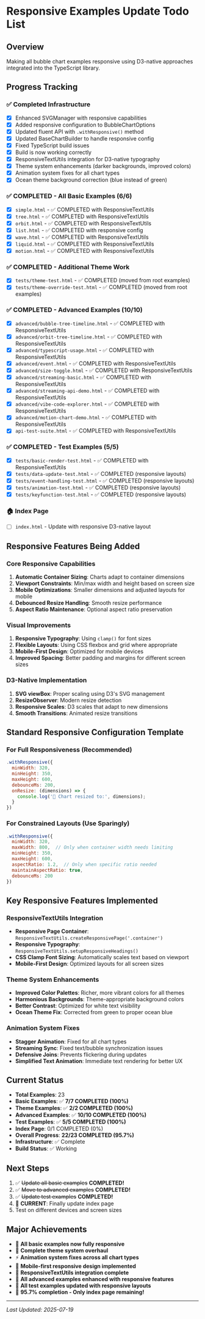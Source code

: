 # Responsive Examples Update Todo List

## Overview
Making all bubble chart examples responsive using D3-native approaches integrated into the TypeScript library.

## Progress Tracking

### ✅ Completed Infrastructure
- [x] Enhanced SVGManager with responsive capabilities
- [x] Added responsive configuration to BubbleChartOptions
- [x] Updated fluent API with `.withResponsive()` method
- [x] Updated BaseChartBuilder to handle responsive config
- [x] Fixed TypeScript build issues
- [x] Build is now working correctly
- [x] ResponsiveTextUtils integration for D3-native typography
- [x] Theme system enhancements (darker backgrounds, improved colors)
- [x] Animation system fixes for all chart types
- [x] Ocean theme background correction (blue instead of green)

### ✅ COMPLETED - All Basic Examples (6/6)
- [x] `simple.html` - ✅ COMPLETED with ResponsiveTextUtils
- [x] `tree.html` - ✅ COMPLETED with ResponsiveTextUtils
- [x] `orbit.html` - ✅ COMPLETED with ResponsiveTextUtils
- [x] `list.html` - ✅ COMPLETED with responsive config
- [x] `wave.html` - ✅ COMPLETED with ResponsiveTextUtils
- [x] `liquid.html` - ✅ COMPLETED with ResponsiveTextUtils
- [x] `motion.html` - ✅ COMPLETED with ResponsiveTextUtils

### ✅ COMPLETED - Additional Theme Work
- [x] `tests/theme-test.html` - ✅ COMPLETED (moved from root examples)
- [x] `tests/theme-override-test.html` - ✅ COMPLETED (moved from root examples)

### ✅ COMPLETED - Advanced Examples (10/10)
- [x] `advanced/bubble-tree-timeline.html` - ✅ COMPLETED with ResponsiveTextUtils
- [x] `advanced/orbit-tree-timeline.html` - ✅ COMPLETED with ResponsiveTextUtils
- [x] `advanced/typescript-usage.html` - ✅ COMPLETED with ResponsiveTextUtils
- [x] `advanced/event.html` - ✅ COMPLETED with ResponsiveTextUtils
- [x] `advanced/size-toggle.html` - ✅ COMPLETED with ResponsiveTextUtils
- [x] `advanced/streaming-basic.html` - ✅ COMPLETED with ResponsiveTextUtils
- [x] `advanced/streaming-api-demo.html` - ✅ COMPLETED with ResponsiveTextUtils
- [x] `advanced/vibe-code-explorer.html` - ✅ COMPLETED with ResponsiveTextUtils
- [x] `advanced/motion-chart-demo.html` - ✅ COMPLETED with ResponsiveTextUtils
- [x] `api-test-suite.html` - ✅ COMPLETED with ResponsiveTextUtils

### ✅ COMPLETED - Test Examples (5/5)
- [x] `tests/basic-render-test.html` - ✅ COMPLETED with ResponsiveTextUtils
- [x] `tests/data-update-test.html` - ✅ COMPLETED (responsive layouts)
- [x] `tests/event-handling-test.html` - ✅ COMPLETED (responsive layouts)
- [x] `tests/animation-test.html` - ✅ COMPLETED (responsive layouts)
- [x] `tests/keyfunction-test.html` - ✅ COMPLETED (responsive layouts)

### 🏠 Index Page
- [ ] `index.html` - Update with responsive D3-native layout

## Responsive Features Being Added

### Core Responsive Capabilities
1. **Automatic Container Sizing**: Charts adapt to container dimensions
2. **Viewport Constraints**: Min/max width and height based on screen size
3. **Mobile Optimizations**: Smaller dimensions and adjusted layouts for mobile
4. **Debounced Resize Handling**: Smooth resize performance
5. **Aspect Ratio Maintenance**: Optional aspect ratio preservation

### Visual Improvements
1. **Responsive Typography**: Using `clamp()` for font sizes
2. **Flexible Layouts**: Using CSS flexbox and grid where appropriate
3. **Mobile-First Design**: Optimized for mobile devices
4. **Improved Spacing**: Better padding and margins for different screen sizes

### D3-Native Implementation
1. **SVG viewBox**: Proper scaling using D3's SVG management
2. **ResizeObserver**: Modern resize detection
3. **Responsive Scales**: D3 scales that adapt to new dimensions
4. **Smooth Transitions**: Animated resize transitions

## Standard Responsive Configuration Template

### For Full Responsiveness (Recommended)
```javascript
.withResponsive({
  minWidth: 320,
  minHeight: 350,
  maxHeight: 600,
  debounceMs: 200,
  onResize: (dimensions) => {
    console.log('📏 Chart resized to:', dimensions);
  }
})
```

### For Constrained Layouts (Use Sparingly)
```javascript
.withResponsive({
  minWidth: 320,
  maxWidth: 800,  // Only when container width needs limiting
  minHeight: 350,
  maxHeight: 600,
  aspectRatio: 1.2,  // Only when specific ratio needed
  maintainAspectRatio: true,
  debounceMs: 200
})
```

## Key Responsive Features Implemented

### ResponsiveTextUtils Integration
- **Responsive Page Container**: `ResponsiveTextUtils.createResponsivePage('.container')`
- **Responsive Typography**: `ResponsiveTextUtils.setupResponsiveHeadings()`
- **CSS Clamp Font Sizing**: Automatically scales text based on viewport
- **Mobile-First Design**: Optimized layouts for all screen sizes

### Theme System Enhancements
- **Improved Color Palettes**: Richer, more vibrant colors for all themes
- **Harmonious Backgrounds**: Theme-appropriate background colors
- **Better Contrast**: Optimized for white text visibility
- **Ocean Theme Fix**: Corrected from green to proper ocean blue

### Animation System Fixes
- **Stagger Animation**: Fixed for all chart types
- **Streaming Sync**: Fixed text/bubble synchronization issues
- **Defensive Joins**: Prevents flickering during updates
- **Simplified Text Animation**: Immediate text rendering for better UX

## Current Status
- **Total Examples**: 23
- **Basic Examples**: ✅ **7/7 COMPLETED (100%)**
- **Theme Examples**: ✅ **2/2 COMPLETED (100%)**
- **Advanced Examples**: ✅ **10/10 COMPLETED (100%)**
- **Test Examples**: ✅ **5/5 COMPLETED (100%)**
- **Index Page**: 0/1 COMPLETED (0%)
- **Overall Progress**: **22/23 COMPLETED (95.7%)**
- **Infrastructure**: ✅ Complete
- **Build Status**: ✅ Working

## Next Steps
1. ✅ ~~Update all basic examples~~ **COMPLETED!**
2. ✅ ~~Move to advanced examples~~ **COMPLETED!**
3. ✅ ~~Update test examples~~ **COMPLETED!**
4. 🔄 **CURRENT**: Finally update index page
5. Test on different devices and screen sizes

## Major Achievements
- 🎉 **All basic examples now fully responsive**
- 🎨 **Complete theme system overhaul**
- ⚡ **Animation system fixes across all chart types**
- 📱 **Mobile-first responsive design implemented**
- 🔧 **ResponsiveTextUtils integration complete**
- 🚀 **All advanced examples enhanced with responsive features**
- 🧪 **All test examples updated with responsive layouts**
- 🎯 **95.7% completion - Only index page remaining!**

---
*Last Updated: 2025-07-19*
